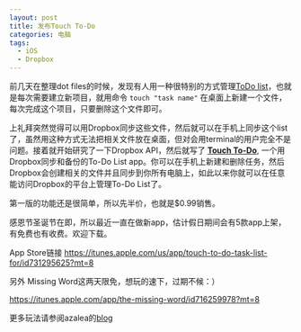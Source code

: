 ```yaml
---
layout: post
title: 发布Touch To-Do
categories: 电脑
tags: 
  - iOS
  - Dropbox
---
```

前几天在整理dot files的时候，发现有人用一种很特别的方式管理[ToDo list](https://github.com/holman/dotfiles/blob/master/bin/todo)，也就是每次需要建立新项目，就用命令 `touch "task name"` 在桌面上新建一个文件，每次完成这个项目，只要删除这个文件即可。

上礼拜突然觉得可以用Dropbox同步这些文件，然后就可以在手机上同步这个list了，虽然用这种方式无法把相关文件放在桌面，但对会用terminal的用户完全不是问题。接着就开始研究了一下Dropbox API，然后就写了 **[Touch To-Do](https://itunes.apple.com/us/app/touch-to-do-task-list-for/id731295625?mt=8)**, 一个用Dropbox同步和备份的To-Do List app。你可以在手机上新建和删除任务，然后Dropbox会创建相关的文件并且同步到你所有电脑上，如此以来你就可以在任意能访问Dropbox的平台上管理To-Do List了。

第一版的功能还是很简单，所以先半价，也就是$0.99销售。

感恩节圣诞节在即，所以最近一直在做新app，估计假日期间会有5款app上架，有免费也有收费。欢迎下载。

App Store链接 https://itunes.apple.com/us/app/touch-to-do-task-list-for/id731295625?mt=8

另外 Missing Word这两天限免，想玩的速下，过期不候：）

https://itunes.apple.com/app/the-missing-word/id716259978?mt=8

更多玩法请参阅azalea的[blog](http://azaleasays.com/2014/02/19/simple-to-do-list-using-shell)
